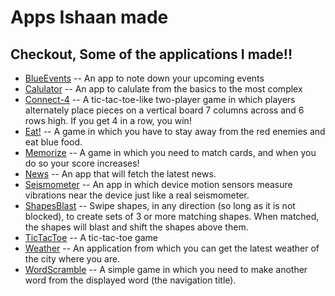 #  Apps Ishaan made

## Checkout, Some of the applications I made!!

- [BlueEvents](https://ishaanSh06.github.io/BlueEvents1/) -- An app to note down your upcoming events
- [Calulator](https://ishaanSh06.github.io/Calculator1/) -- An app to calulate from the basics to the most complex
- [Connect-4](https://ishaanSh06.github.io/Connect-41/) -- A tic-tac-toe-like two-player game in which players alternately place pieces on a vertical board 7 columns across and 6 rows high. If you get 4 in a row, you win!
- [Eat!](https://ishaanSh06.github.io/Eat1/) -- A game in which you have to stay away from the red enemies and eat blue food. 
- [Memorize](https://ishaanSh06.github.io/Memorize1/) -- A game in which you need to match cards, and when you do so your score increases!
- [News](https://ishaanSh06.github.io/News1/) -- An app that will fetch the latest news.
- [Seismometer](https://ishaanSh06.github.io/Seismometer1/) -- An app in which device motion sensors measure vibrations near the device just like a real seismometer.
- [ShapesBlast](https://ishaanSh06.github.io/ShapesBlast1/) -- Swipe shapes, in any direction (so long as it is not blocked), to create sets of 3 or more matching shapes. When matched, the shapes will blast and shift the shapes above them.
- [TicTacToe](https://ishaanSh06.github.io/TicTacToe1/) -- A tic-tac-toe game
- [Weather](https://ishaanSh06.github.io/Weather1/) -- An application from which you can get the latest weather of the city where you are.
- [WordScramble](https://ishaanSh06.github.io/WordScramble1/) -- A simple game in which you need to make another word from the displayed word (the navigation title).

